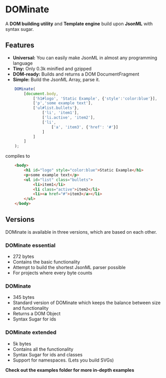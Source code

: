 # DOMinate
A **DOM building utility** and **Template engine** build upon **JsonML** with syntax sugar.

## Features
- **Universal:** You can easily make JsonML in almost any programming language
- **Tiny:** Only 0.3k minified and gzipped
- **DOM-ready:** Builds and returns a DOM DocumentFragment
- **Simple:** Build the JsonML Array, parse it.


```javascript
	DOMinate(
		[document.body,
			['h1#logo', 'Static Example', {'style':'color:blue'}],
			['p','some example text'],
			['ul#list.bullets'},
				['li', 'item1'],
                ['li.active', 'item2'],
                ['li',
                    ['a', 'item3', {'href': '#'}]
                ]
			]
		]
	);
```

compiles to

```html
	<body>
		<h1 id="logo" style="color:blue">Static Example</h1>
		<p>some example text</p>
		<ul id="list" class="bullets">
			<li>item1</li>
			<li class="active">item2</li>
			<li><a href="#">item3</a></li>
		</ul>
	</body>
```


## Versions
DOMinate is available in three versions, which are based on each other.

### DOMinate essential
- 272 bytes
- Contains the basic functionality
- Attempt to build the shortest JsonML parser possible
- For projects where every byte counts

### DOMinate
- 345 bytes
- Standard version of DOMinate which keeps the balance between size and functionality
- Returns a DOM Object
- Syntax Sugar for ids

### DOMinate extended
- 5k bytes
- Contains all the functionality
- Syntax Sugar for ids and classes
- Support for namespaces. (Lets you build SVGs)

**Check out the examples folder for more in-depth examples**